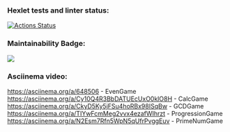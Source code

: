 ### Hexlet tests and linter status:
[![Actions Status](https://github.com/PriseThePepe/java-project-61/actions/workflows/hexlet-check.yml/badge.svg)](https://github.com/PriseThePepe/java-project-61/actions)
### Maintainability Badge:
<a href="https://codeclimate.com/github/PriseThePepe/java-project-61/maintainability"><img src="https://api.codeclimate.com/v1/badges/449c2da54d6b5400228b/maintainability" /></a>
### Asciinema video:
https://asciinema.org/a/648506 - EvenGame
https://asciinema.org/a/Cy10Q4R3BbDATUEcUxO0klO8H - CalcGame
https://asciinema.org/a/CkyD5Ky5jFSu4hoRBx98ISqBw - GCDGame
https://asciinema.org/a/TIYwFcmMeg2vvx4ezafWIhrzt - ProgressionGame
https://asciinema.org/a/N2Esm7Rfn5WpN5qUfrPvggEuv - PrimeNumGame
